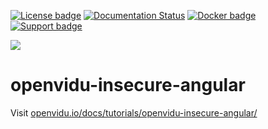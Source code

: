 [![License badge](https://img.shields.io/badge/license-Apache2-orange.svg)](http://www.apache.org/licenses/LICENSE-2.0)
[![Documentation Status](https://readthedocs.org/projects/openviduio-docs/badge/?version=stable)](https://docs.openvidu.io/en/stable/?badge=stable)
[![Docker badge](https://img.shields.io/docker/pulls/openvidu/openvidu-server-kms.svg)](https://hub.docker.com/r/openvidu/openvidu-server-kms)
[![Support badge](https://img.shields.io/badge/support-sof-yellowgreen.svg)](https://groups.google.com/forum/#!forum/openvidu)

[![][OpenViduLogo]](http://openvidu.io)

openvidu-insecure-angular
===

Visit [openvidu.io/docs/tutorials/openvidu-insecure-angular/](http://openvidu.io/docs/tutorials/openvidu-insecure-angular/)

[OpenViduLogo]: https://secure.gravatar.com/avatar/5daba1d43042f2e4e85849733c8e5702?s=120